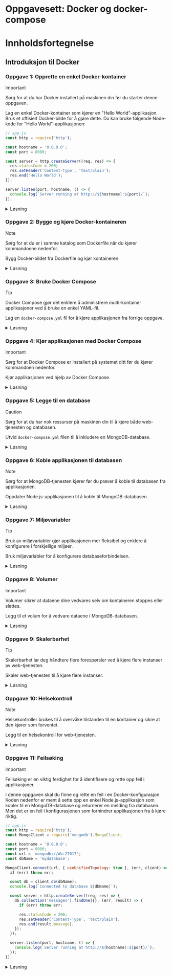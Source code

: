 # Oppgavesett: Docker og docker-compose
# Innholdsfortegnelse 


## Introduksjon til Docker

### **Oppgave 1: Opprette en enkel Docker-kontainer**

> [!IMPORTANT]  
> Sørg for at du har Docker installert på maskinen din før du starter denne oppgaven.

Lag en enkel Docker-kontainer som kjører en "Hello World"-applikasjon. Bruk et offisielt Docker-bilde for å gjøre dette. Du kan bruke følgende Node-kode for "Hello World"-applikasjonen:

```javascript
// app.js
const http = require('http');

const hostname = '0.0.0.0';
const port = 8080;

const server = http.createServer((req, res) => {
  res.statusCode = 200;
  res.setHeader('Content-Type', 'text/plain');
  res.end('Hello World');
});

server.listen(port, hostname, () => {
  console.log(`Server running at http://${hostname}:${port}/`);
});
```

<details><summary>Løsning</summary>

```dockerfile
# Bruk et offisielt Docker-bilde for Node.js
FROM node:14

# Opprett en arbeidskatalog
WORKDIR /usr/src/app

# Kopier package.json og package-lock.json
COPY package*.json ./

# Installer avhengigheter
RUN npm install

# Kopier resten av applikasjonen
COPY . .

# Eksponer porten applikasjonen kjører på
EXPOSE 8080

# Start applikasjonen
CMD ["node", "app.js"]
```

**Forklaring:**

1. **Dockerfile**: Dette er en fil som inneholder instruksjoner for å bygge Docker-bildet. Hver instruksjon i Dockerfile utfører en handling, som å sette opp et miljø, kopiere filer, eller kjøre kommandoer.
2. **Node.js-applikasjon**: En enkel Node.js-applikasjon som returnerer "Hello World" når den blir besøkt. Node.js er en JavaScript-runtime som lar deg kjøre JavaScript på serversiden.

</details>

### **Oppgave 2: Bygge og kjøre Docker-kontaineren**

> [!NOTE]  
> Sørg for at du er i samme katalog som Dockerfile når du kjører kommandoene nedenfor.

Bygg Docker-bildet fra Dockerfile og kjør kontaineren. 

<details><summary>Løsning</summary>

```bash
# Bygg Docker-bildet
docker build -t hello-world-app .

# Kjør Docker-kontaineren
docker run -p 8080:8080 hello-world-app
```

**Forklaring:**

1. **Bygge bildet**: `docker build` kommandoen bygger et Docker-bilde fra Dockerfile. Et Docker-bilde er en lesbar mal som inneholder alt som trengs for å kjøre en applikasjon.
2. **Kjøre kontaineren**: `docker run` kommandoen kjører kontaineren og binder port 8080 på vertsmaskinen til port 8080 i kontaineren. En Docker-kontainer er en kjørbar instans av et Docker-bilde.

</details>

### **Oppgave 3: Bruke Docker Compose**

> [!TIP]  
> Docker Compose gjør det enklere å administrere multi-kontainer applikasjoner ved å bruke en enkel YAML-fil.

Lag en `docker-compose.yml` fil for å kjøre applikasjonen fra forrige oppgave.

<details><summary>Løsning</summary>

```yaml
version: '3'
services:
  web:
    build: .
    ports:
      - "8080:8080"
```

**Forklaring:**

1. **Docker Compose**: Dette er et verktøy for å definere og kjøre multi-kontainer Docker-applikasjoner. Det lar deg bruke en YAML-fil for å konfigurere applikasjonens tjenester.
2. **docker-compose.yml**: En fil som definerer tjenestene som utgjør applikasjonen din. I dette tilfellet definerer vi en tjeneste kalt `web` som bygger fra den nåværende katalogen og eksponerer port 8080.

</details>

### **Oppgave 4: Kjør applikasjonen med Docker Compose**

> [!IMPORTANT]  
> Sørg for at Docker Compose er installert på systemet ditt før du kjører kommandoen nedenfor.

Kjør applikasjonen ved hjelp av Docker Compose.

<details><summary>Løsning</summary>

```bash
# Kjør Docker Compose
docker-compose up
```

**Forklaring:**

1. **docker-compose up**: Denne kommandoen bygger, (re)skaper, starter og knytter sammen tjenestene som er definert i `docker-compose.yml` filen. Dette gjør det enkelt å administrere og kjøre multi-kontainer applikasjoner.

</details>

### **Oppgave 5: Legge til en database**

> [!CAUTION]  
> Sørg for at du har nok ressurser på maskinen din til å kjøre både web-tjenesten og databasen.

Utvid `docker-compose.yml` filen til å inkludere en MongoDB-database.

<details><summary>Løsning</summary>

```yaml
version: '3'
services:
  web:
    build: .
    ports:
      - "8080:8080"
    depends_on:
      - db
  db:
    image: mongo
    ports:
      - "27017:27017"
```

**Forklaring:**

1. **Legge til en database**: Vi legger til en MongoDB-tjeneste i `docker-compose.yml` filen. MongoDB er en populær NoSQL-database som lagrer data i JSON-lignende dokumenter.
2. **depends_on**: Dette sikrer at MongoDB-tjenesten starter før web-tjenesten. Dette er viktig for å sikre at databasen er tilgjengelig når web-applikasjonen prøver å koble til den.

</details>

### **Oppgave 6: Koble applikasjonen til databasen**

> [!NOTE]  
> Sørg for at MongoDB-tjenesten kjører før du prøver å koble til databasen fra applikasjonen.

Oppdater Node.js-applikasjonen til å koble til MongoDB-databasen.

<details><summary>Løsning</summary>

```javascript
// app.js
const http = require('http');
const MongoClient = require('mongodb').MongoClient;

const hostname = '0.0.0.0';
const port = 8080;
const url = 'mongodb://db:27017';
const dbName = 'mydatabase';

MongoClient.connect(url, { useUnifiedTopology: true }, (err, client) => {
  if (err) throw err;

  const db = client.db(dbName);
  console.log(`Connected to database ${dbName}`);

  const server = http.createServer((req, res) => {
    res.statusCode = 200;
    res.setHeader('Content-Type', 'text/plain');
    res.end('Hello World');
  });

  server.listen(port, hostname, () => {
    console.log(`Server running at http://${hostname}:${port}/`);
  });
});
```

**Forklaring:**

1. **Koble til MongoDB**: Vi bruker MongoDB-klienten til å koble til databasen. MongoClient er en del av MongoDB Node.js-driveren som lar oss kommunisere med MongoDB fra en Node.js-applikasjon.
2. **Oppdatere applikasjonen**: Vi oppdaterer applikasjonen til å koble til databasen før den starter HTTP-serveren. Dette sikrer at applikasjonen kan kommunisere med databasen når den mottar forespørsler.

</details>

### **Oppgave 7: Miljøvariabler**

> [!TIP]  
> Bruk av miljøvariabler gjør applikasjonen mer fleksibel og enklere å konfigurere i forskjellige miljøer.

Bruk miljøvariabler for å konfigurere databaseforbindelsen.

<details><summary>Løsning</summary>

```yaml
version: '3'
services:
  web:
    build: .
    ports:
      - "8080:8080"
    depends_on:
      - db
    environment:
      - MONGO_URL=mongodb://db:27017
      - MONGO_DB=mydatabase
  db:
    image: mongo
    ports:
      - "27017:27017"
```

```javascript
// app.js
const http = require('http');
const MongoClient = require('mongodb').MongoClient;

const hostname = '0.0.0.0';
const port = 8080;
const url = process.env.MONGO_URL;
const dbName = process.env.MONGO_DB;

MongoClient.connect(url, { useUnifiedTopology: true }, (err, client) => {
  if (err) throw err;

  const db = client.db(dbName);
  console.log(`Connected to database ${dbName}`);

  const server = http.createServer((req, res) => {
    res.statusCode = 200;
    res.setHeader('Content-Type', 'text/plain');
    res.end('Hello World');
  });

  server.listen(port, hostname, () => {
    console.log(`Server running at http://${hostname}:${port}/`);
  });
});
```

**Forklaring:**

1. **Miljøvariabler**: Vi bruker miljøvariabler for å konfigurere databaseforbindelsen. Miljøvariabler er en måte å konfigurere applikasjoner på uten å hardkode verdier i kildekoden.
2. **Oppdatere applikasjonen**: Vi oppdaterer applikasjonen til å bruke miljøvariablene. Dette gjør applikasjonen mer fleksibel og enklere å konfigurere i forskjellige miljøer.

</details>

### **Oppgave 8: Volumer**

> [!IMPORTANT]  
> Volumer sikrer at dataene dine vedvares selv om kontaineren stoppes eller slettes.

Legg til et volum for å vedvare dataene i MongoDB-databasen.

<details><summary>Løsning</summary>

```yaml
version: '3'
services:
  web:
    build: .
    ports:
      - "8080:8080"
    depends_on:
      - db
    environment:
      - MONGO_URL=mongodb://db:27017
      - MONGO_DB=mydatabase
  db:
    image: mongo
    ports:
      - "27017:27017"
    volumes:
      - mongo-data:/data/db

volumes:
  mongo-data:
```

**Forklaring:**

1. **Volumer**: Vi legger til et volum for å vedvare dataene i MongoDB-databasen. Volumer er en måte å lagre data utenfor kontainerens filsystem, slik at dataene ikke går tapt når kontaineren stoppes eller slettes.
2. **Oppdatere `docker-compose.yml`**: Vi oppdaterer `docker-compose.yml` filen til å inkludere volumet. Dette sikrer at dataene i MongoDB-databasen vedvares mellom kontainerkjøringer.

</details>

### **Oppgave 9: Skalerbarhet**

> [!TIP]  
> Skalerbarhet lar deg håndtere flere forespørsler ved å kjøre flere instanser av web-tjenesten.

Skaler web-tjenesten til å kjøre flere instanser.

<details><summary>Løsning</summary>

```yaml
version: '3'
services:
  web:
    build: .
    ports:
      - "8080:8080"
    depends_on:
      - db
    environment:
      - MONGO_URL=mongodb://db:27017
      - MONGO_DB=mydatabase
    deploy:
      replicas: 3
  db:
    image: mongo
    ports:
      - "27017:27017"
    volumes:
      - mongo-data:/data/db

volumes:
  mongo-data:
```

**Forklaring:**

1. **Skalerbarhet**: Vi bruker `deploy`-direktivet til å skalere web-tjenesten til å kjøre flere instanser. Skalerbarhet er evnen til å øke eller redusere antall kontainere som kjører en tjeneste basert på behov.
2. **Oppdatere `docker-compose.yml`**: Vi oppdaterer `docker-compose.yml` filen til å inkludere skalerbarhet. Dette gjør det mulig å håndtere flere forespørsler ved å kjøre flere instanser av web-tjenesten.

</details>

### **Oppgave 10: Helsekontroll**

> [!NOTE]  
> Helsekontroller brukes til å overvåke tilstanden til en kontainer og sikre at den kjører som forventet.

Legg til en helsekontroll for web-tjenesten.

<details><summary>Løsning</summary>

```yaml
version: '3'
services:
  web:
    build: .
    ports:
      - "8080:8080"
    depends_on:
      - db
    environment:
      - MONGO_URL=mongodb://db:27017
      - MONGO_DB=mydatabase
    deploy:
      replicas: 3
    healthcheck:
      test: ["CMD", "curl", "-f", "http://localhost:8080"]
      interval: 30s
      timeout: 10s
      retries: 3
  db:
    image: mongo
    ports:
      - "27017:27017"
    volumes:
      - mongo-data:/data/db

volumes:
  mongo-data:
```

**Forklaring:**

1. **Helsekontroll**: Vi legger til en helsekontroll for web-tjenesten ved hjelp av `healthcheck`-direktivet. Helsekontroller brukes til å overvåke tilstanden til en kontainer og sikre at den kjører som forventet.
2. **Oppdatere `docker-compose.yml`**: Vi oppdaterer `docker-compose.yml` filen til å inkludere helsekontrollen. Dette sikrer at tjenesten overvåkes og eventuelt restartes hvis den ikke fungerer som den skal.

</details>

### **Oppgave 11: Feilsøking**

> [!IMPORTANT]  
> Feilsøking er en viktig ferdighet for å identifisere og rette opp feil i applikasjoner.

I denne oppgaven skal du finne og rette en feil i en Docker-konfigurasjon. Koden nedenfor er ment å sette opp en enkel Node.js-applikasjon som kobler til en MongoDB-database og returnerer en melding fra databasen. Men det er en feil i konfigurasjonen som forhindrer applikasjonen fra å kjøre riktig.

```javascript
// app.js
const http = require('http');
const MongoClient = require('mongodb').MongoClient;

const hostname = '0.0.0.0';
const port = 8080;
const url = 'mongodb://db:27017';
const dbName = 'mydatabase';

MongoClient.connect(url, { useUnifiedTopology: true }, (err, client) => {
  if (err) throw err;

  const db = client.db(dbName);
  console.log(`Connected to database ${dbName}`);

  const server = http.createServer((req, res) => {
    db.collection('messages').findOne({}, (err, result) => {
      if (err) throw err;

      res.statusCode = 200;
      res.setHeader('Content-Type', 'text/plain');
      res.end(result.message);
    });
  });

  server.listen(port, hostname, () => {
    console.log(`Server running at http://${hostname}:${port}/`);
  });
});
```

<details><summary>Løsning</summary>

```dockerfile
# Bruk et offisielt Docker-bilde for Node.js
FROM node:14

# Opprett en arbeidskatalog
WORKDIR /usr/src/app

# Kopier package.json og package-lock.json
COPY package*.json ./

# Installer avhengigheter
RUN npm install

# Kopier resten av applikasjonen
COPY . .

# Eksponer porten applikasjonen kjører på
EXPOSE 8080

# Start applikasjonen
CMD ["node", "app.js"]
```

```yaml
version: '3'
services:
  web:
    build: .
    ports:
      - "8080:8080"
    depends_on:
      - db
    environment:
      - MONGO_URL=mongodb://db:27017
      - MONGO_DB=mydatabase
  db:
    image: mongo
    ports:
      - "27017:27017"
    volumes:
      - mongo-data:/data/db

volumes:
  mongo-data:
```

**Forklaring:**

1. **Feilsøking**: Identifiser og rett opp feilen i konfigurasjonen. Feilsøking er en viktig ferdighet for å identifisere og rette opp feil i applikasjoner.
2. **Oppdatere applikasjonen**: Sørg for at applikasjonen kjører riktig ved å rette opp feilen i konfigurasjonen.

**Løsningsforslag:**

Feilen i konfigurasjonen ligger i at databasen ikke inneholder noen dokumenter i `messages`-samlingen ved oppstart. For å rette opp dette, kan vi legge til et skript som initialiserer databasen med en melding.

```javascript
// init-db.js
const MongoClient = require('mongodb').MongoClient;

const url = 'mongodb://db:27017';
const dbName = 'mydatabase';

MongoClient.connect(url, { useUnifiedTopology: true }, (err, client) => {
  if (err) throw err;

  const db = client.db(dbName);
  db.collection('messages').insertOne({ message: 'Hello from MongoDB' }, (err, res) => {
    if (err) throw err;
    console.log('Database initialized');
    client.close();
  });
});
```

Oppdater `docker-compose.yml` til å kjøre initialiseringsskriptet før applikasjonen starter.

```yaml
version: '3'
services:
  web:
    build: .
    ports:
      - "8080:8080"
    depends_on:
      - db
    environment:
      - MONGO_URL=mongodb://db:27017
      - MONGO_DB=mydatabase
    command: ["sh", "-c", "node init-db.js && node app.js"]
  db:
    image: mongo
    ports:
      - "27017:27017"
    volumes:
      - mongo-data:/data/db

volumes:
  mongo-data:
```

Nå vil databasen bli initialisert med en melding før applikasjonen starter, og applikasjonen vil kunne returnere meldingen fra databasen.

</details>



